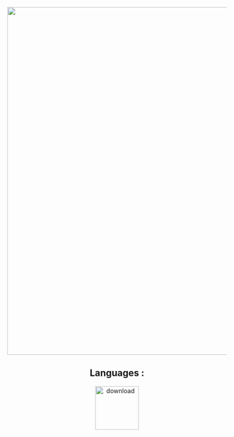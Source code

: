 <p align= "center">
  <img width = 800  src="https://i.ibb.co/7NxnGCg/Le-Akram.jpg" />
</p>
<h2 align="center">Languages :</h2>
<p align="center">
<img width = 100 src="https://i.ibb.co/rGFTQrw/download.jpg" alt="download" border="0"></a>
</p>
